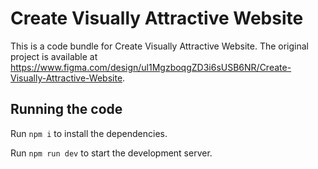 
  # Create Visually Attractive Website

  This is a code bundle for Create Visually Attractive Website. The original project is available at https://www.figma.com/design/ul1MgzboqgZD3i6sUSB6NR/Create-Visually-Attractive-Website.

  ## Running the code

  Run `npm i` to install the dependencies.

  Run `npm run dev` to start the development server.
  